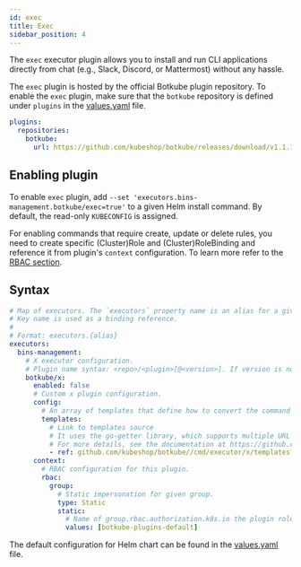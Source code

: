 ```yaml
---
id: exec
title: Exec
sidebar_position: 4
---
```


The `exec` executor plugin allows you to install and run CLI applications directly from chat (e.g., Slack, Discord, or Mattermost) without any hassle.

The `exec` plugin is hosted by the official Botkube plugin repository. To enable the `exec` plugin, make sure that the `botkube` repository is defined under `plugins` in the [values.yaml](https://github.com/kubeshop/botkube/blob/main/helm/botkube/values.yaml) file.

```yaml
plugins:
  repositories:
    botkube:
      url: https://github.com/kubeshop/botkube/releases/download/v1.1.1/plugins-index.yaml
```

## Enabling plugin

To enable `exec` plugin, add `--set 'executors.bins-management.botkube/exec=true'` to a given Helm install command. By default, the read-only `KUBECONFIG` is assigned.

For enabling commands that require create, update or delete rules, you need to create specific (Cluster)Role and (Cluster)RoleBinding and reference it from plugin's `context` configuration. To learn more refer to the [RBAC section](../rbac.md).

## Syntax

```yaml
# Map of executors. The `executors` property name is an alias for a given configuration.
# Key name is used as a binding reference.
#
# Format: executors.{alias}
executors:
  bins-management:
    # X executor configuration.
    # Plugin name syntax: <repo>/<plugin>[@<version>]. If version is not provided, the latest version from repository is used.
    botkube/x:
      enabled: false
      # Custom x plugin configuration.
      config:
        # An array of templates that define how to convert the command output into an interactive message.
        templates:
          # Link to templates source
          # It uses the go-getter library, which supports multiple URL formats (such as HTTP, Git repositories, or S3) and is able to unpack archives.
          # For more details, see the documentation at https://github.com/hashicorp/go-getter.
          - ref: github.com/kubeshop/botkube//cmd/executor/x/templates?ref=main
      context:
        # RBAC configuration for this plugin.
        rbac:
          group:
            # Static impersonation for given group.
            type: Static
            static:
              # Name of group.rbac.authorization.k8s.io the plugin role will be bound to.
              values: [botkube-plugins-default]
```

The default configuration for Helm chart can be found in the [values.yaml](https://github.com/kubeshop/botkube/blob/main/helm/botkube/values.yaml) file.
